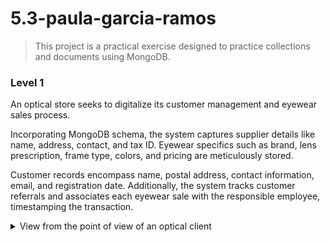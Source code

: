 # 5.3-paula-garcia-ramos
>This project is a practical exercise designed to practice collections and documents using MongoDB.

### Level 1 
An optical store seeks to digitalize its customer management and eyewear sales process.

Incorporating MongoDB schema, the system captures supplier details like name, address, contact, and tax ID. Eyewear specifics such as brand, lens prescription, frame type, colors, and pricing are meticulously stored.

Customer records encompass name, postal address, contact information, email, and registration date. Additionally, the system tracks customer referrals and associates each eyewear sale with the responsible employee, timestamping the transaction.

<details>
<summary>View from the point of view of an optical client</summary>

![view-client](level1/exercise1/view-client.jpeg)
![view2](src/level1/exercise2/view/view2.jpg)
</details>
<br>


